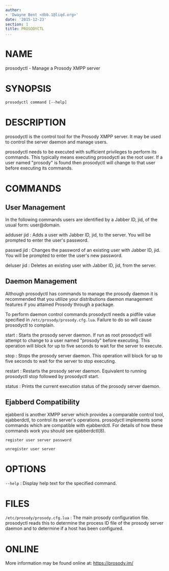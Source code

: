 ```yaml
---
author:
- 'Dwayne Bent <dbb.1@liqd.org>'
date: '2015-12-23'
section: 1
title: PROSODYCTL
...
```


NAME
====

prosodyctl - Manage a Prosody XMPP server

SYNOPSIS
========

    prosodyctl command [--help]

DESCRIPTION
===========

prosodyctl is the control tool for the Prosody XMPP server. It may be
used to control the server daemon and manage users.

prosodyctl needs to be executed with sufficient privileges to perform
its commands. This typically means executing prosodyctl as the root
user. If a user named "prosody" is found then prosodyctl will change to
that user before executing its commands.

COMMANDS
========

User Management
---------------

In the following commands users are identified by a Jabber ID, jid, of
the usual form: user@domain.

adduser jid
:   Adds a user with Jabber ID, jid, to the server. You will be prompted
    to enter the user's password.

passwd jid
:   Changes the password of an existing user with Jabber ID, jid. You
    will be prompted to enter the user's new password.

deluser jid
:   Deletes an existing user with Jabber ID, jid, from the server.

Daemon Management
-----------------

Although prosodyctl has commands to manage the prosody daemon it is
recommended that you utilize your distributions daemon management
features if you attained Prosody through a package.

To perform daemon control commands prosodyctl needs a pidfile value
specified in `/etc/prosody/prosody.cfg.lua`. Failure to do so will cause
prosodyctl to complain.

start
:   Starts the prosody server daemon. If run as root prosodyctl will
    attempt to change to a user named "prosody" before executing. This
    operation will block for up to five seconds to wait for the server
    to execute.

stop
:   Stops the prosody server daemon. This operation will block for up to
    five seconds to wait for the server to stop executing.

restart
:   Restarts the prosody server daemon. Equivalent to running prosodyctl
    stop followed by prosodyctl start.

status
:   Prints the current execution status of the prosody server daemon.

Ejabberd Compatibility
----------------------

ejabberd is another XMPP server which provides a comparable control
tool, ejabberdctl, to control its server's operations. prosodyctl
implements some commands which are compatible with ejabberdctl. For
details of how these commands work you should see ejabberdctl(8).

    register user server password

    unregister user server

OPTIONS
=======

`--help`
:   Display help text for the specified command.

FILES
=====

`/etc/prosody/prosody.cfg.lua`
:   The main prosody configuration file. prosodyctl reads this to
    determine the process ID file of the prosody server daemon and to
    determine if a host has been configured.

ONLINE
======

More information may be found online at: <https://prosody.im/>
